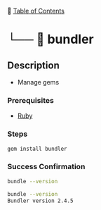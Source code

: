 📁 [Table of Contents](README.md#toc)

# └── 📄 bundler

## Description

- Manage gems

### Prerequisites

- [Ruby](ruby.md)

### Steps

```sh
gem install bundler
```

### Success Confirmation

```sh
bundle --version
```

```sh
bundle --version
Bundler version 2.4.5
```


